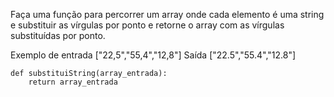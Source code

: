 Faça uma função para percorrer um array onde cada elemento 
é uma string e substituir as vírgulas por ponto e retorne o
array com as vírgulas substituídas por ponto.

Exemplo de entrada ["22,5","55,4","12,8"]
Saída ["22.5","55.4","12.8"]

```
def substituiString(array_entrada):
    return array_entrada
```